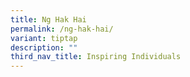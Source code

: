 ```yaml
---
title: Ng Hak Hai
permalink: /ng-hak-hai/
variant: tiptap
description: ""
third_nav_title: Inspiring Individuals
---
```

